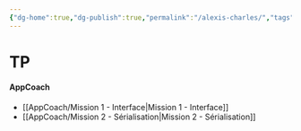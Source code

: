 ```yaml
---
{"dg-home":true,"dg-publish":true,"permalink":"/alexis-charles/","tags":["gardenEntry"],"dgPassFrontmatter":true}
---
```



# TP

#### AppCoach

- [[AppCoach/Mission 1 - Interface\|Mission 1 - Interface]]
- [[AppCoach/Mission 2 - Sérialisation\|Mission 2 - Sérialisation]]